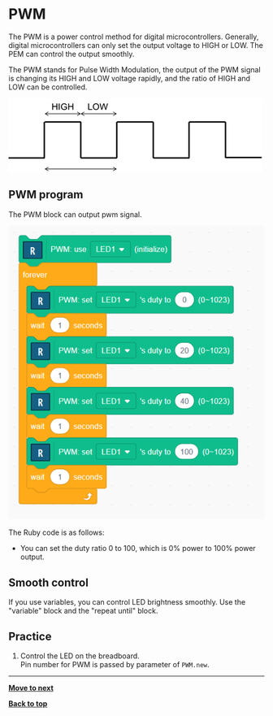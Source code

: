 # PWM

The PWM is a power control method for digital microcontrollers. Generally, digital microcontrollers can only set the output voltage to HIGH or LOW. 
The PEM can control the output smoothly.

The PWM stands for Pulse Width Modulation, the output of the PWM signal is changing its HIGH and LOW voltage rapidly, and the ratio of HIGH and LOW can be controlled.

![PWM signal](/images/pwm.png)

## PWM program

The PWM block can output pwm signal.

![PWM program](/images/pwm_program.png)

The Ruby code is as follows:


- You can set the duty ratio 0 to 100, which is 0% power to 100% power output.

## Smooth control

If you use variables, you can control LED brightness smoothly. Use the "variable" block and the "repeat until" block.


## Practice

1. Control the LED on the breadboard.<br>
Pin number for PWM is passed by parameter of `PWM.new`.

<hr/>

[**Move to next**](./4th_sensor.md)

[**Back to top**](./README.md)

